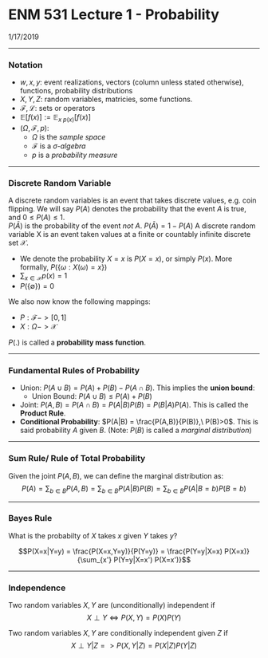 # ENM 531 Lecture 1 - Probability
1/17/2019

---
### Notation 
* $w,x,y$: event realizations, vectors (column unless stated otherwise), functions, probability distributions
* $X,Y,Z$: random variables, matricies, some functions. 
* $\mathcal{F,L}$: sets or operators 
* $\mathbb{E}[f(x)] := \mathbb{E}_{x~p(x)}[f(x)]$
* $(\Omega, \mathcal{F}, p)$: 
  * $\Omega$ is the *sample space*
  * $\mathcal{F}$ is a *$\sigma$-algebra*
  * $p$ is a *probability measure*

---
### Discrete Random Variable 
A discrete random variables is an event that takes discrete values, e.g. coin flipping. 
We will say $P(A)$ denotes the probability that the event $A$ is true, and $0 \leq P(A) \leq 1$.  
$P(\bar{A})$ is the probability of the event *not* $A$. $P(\bar{A}) = 1 - P(A)$
A discrete random variable X is an event taken values at a finite or countably infinite discrete set $\mathcal{X}$. 
* We denote the probability $X=x$ is $P(X=x)$, or simply $P(x)$. More formally, $P(\{\omega:X(\omega) = x\})$ 
* $\sum_{x \in \mathcal{X}} p(x) = 1$
* $P(\{\emptyset\}) = 0$

We also now know the following mappings:
* $P: \mathcal{F} -> [0,1]$
* $X: \Omega -> \mathcal{X}$

$P(.)$ is called a **probability mass function**.

---
### Fundamental Rules of Probability

* Union: $P(A\cup B) = P(A) + P(B) - P(A \cap B)$. This implies the **union bound**: 
  * Union Bound: $P(A\cup B) \leq P(A) + P(B)$
* Joint: $P(A,B) = P(A\cap B) = P(A|B) P(B) = P(B|A) P(A)$. This is called the **Product Rule**.
* **Conditional Probability**: $P(A|B) = \frac{P(A,B)}{P(B)},\ P(B)>0$. This is said probability $A$ given $B$. (Note: $P(B)$ is called a *marginal distribution*)

---
### Sum Rule/ Rule of Total Probability
Given the joint $P(A,B)$, we can define the marginal distribution as:
$$P(A) = \sum_{b \in B} P(A,B) = \sum_{b \in B} P(A|B) P(B) = \sum_{b \in B} P(A|B=b) P(B=b)$$

---
### Bayes Rule
What is the probabilty of $X$ takes $x$ given $Y$ takes $y$?

$$P(X=x|Y=y) = \frac{P(X=x,Y=y)}{P(Y=y)} = \frac{P(Y=y|X=x) P(X=x)}{\sum_{x'} P(Y=y|X=x') P(X=x')}$$

---
### Independence
Two random variables $X,Y$ are (unconditionally) independent if 
$$X \perp Y \iff P(X,Y) = P(X) P(Y)$$

Two random variables $X,Y$ are conditionally independent given $Z$ if 
$$X \perp Y | Z => P(X,Y|Z) = P(X|Z) P(Y|Z)$$